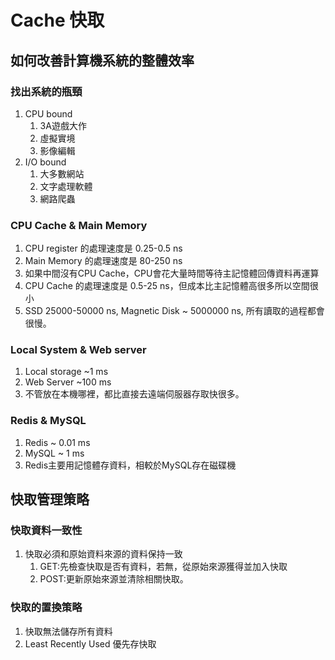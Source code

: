# Cache 快取

## 如何改善計算機系統的整體效率

### 找出系統的瓶頸

1. CPU bound
    1. 3A遊戲大作
    2. 虛擬實境
    3. 影像編輯
2. I/O bound
    1. 大多數網站
    2. 文字處理軟體
    3. 網路爬蟲

### CPU Cache & Main Memory

1. CPU register 的處理速度是 0.25-0.5 ns
2. Main Memory 的處理速度是 80-250 ns
3. 如果中間沒有CPU Cache，CPU會花大量時間等待主記憶體回傳資料再運算
4. CPU Cache 的處理速度是 0.5-25 ns，但成本比主記憶體高很多所以空間很小
5. SSD 25000-50000 ns, Magnetic Disk ~ 5000000 ns, 所有讀取的過程都會很慢。

### Local System & Web server

1. Local storage ~1 ms
2. Web Server ~100 ms
3. 不管放在本機哪裡，都比直接去遠端伺服器存取快很多。

### Redis &  MySQL

1. Redis ~ 0.01 ms
2. MySQL ~ 1 ms
3. Redis主要用記憶體存資料，相較於MySQL存在磁碟機

## 快取管理策略

### 快取資料一致性

1. 快取必須和原始資料來源的資料保持一致
    1. GET:先檢查快取是否有資料，若無，從原始來源獲得並加入快取
    2. POST:更新原始來源並清除相關快取。

### 快取的置換策略

1. 快取無法儲存所有資料
2. Least Recently Used 優先存快取
